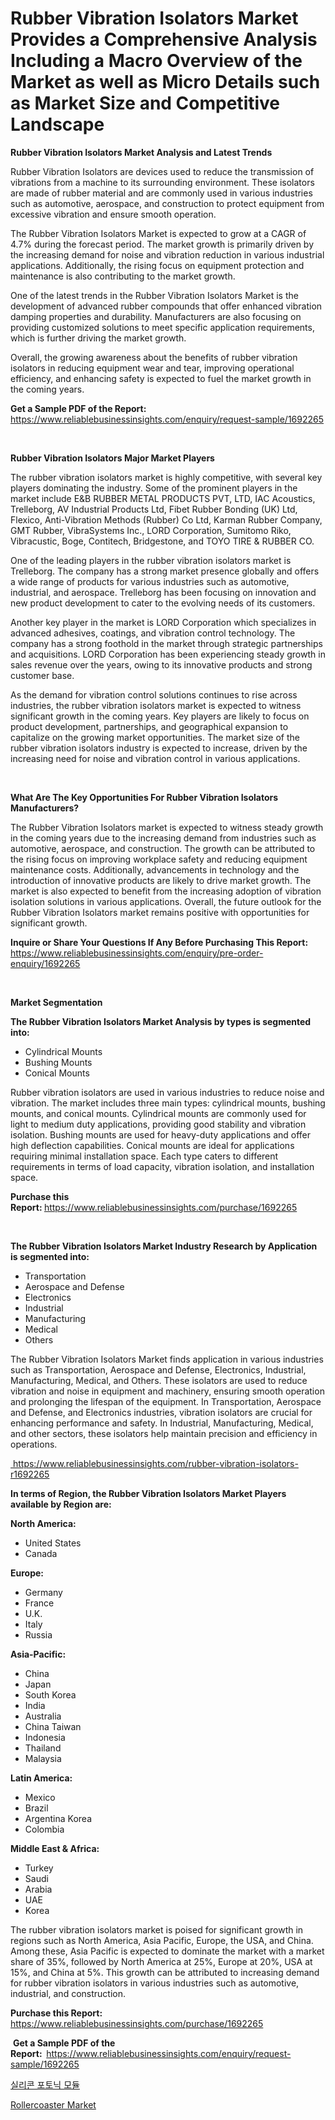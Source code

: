 <p><h1>Rubber Vibration Isolators Market Provides a Comprehensive Analysis Including a Macro Overview of the Market as well as Micro Details such as Market Size and Competitive Landscape</h1></p><p><strong>Rubber Vibration Isolators Market Analysis and Latest Trends</strong></p>
<p><p>Rubber Vibration Isolators are devices used to reduce the transmission of vibrations from a machine to its surrounding environment. These isolators are made of rubber material and are commonly used in various industries such as automotive, aerospace, and construction to protect equipment from excessive vibration and ensure smooth operation.</p><p>The Rubber Vibration Isolators Market is expected to grow at a CAGR of 4.7% during the forecast period. The market growth is primarily driven by the increasing demand for noise and vibration reduction in various industrial applications. Additionally, the rising focus on equipment protection and maintenance is also contributing to the market growth.</p><p>One of the latest trends in the Rubber Vibration Isolators Market is the development of advanced rubber compounds that offer enhanced vibration damping properties and durability. Manufacturers are also focusing on providing customized solutions to meet specific application requirements, which is further driving the market growth.</p><p>Overall, the growing awareness about the benefits of rubber vibration isolators in reducing equipment wear and tear, improving operational efficiency, and enhancing safety is expected to fuel the market growth in the coming years.</p></p>
<p><strong>Get a Sample PDF of the Report:&nbsp;</strong> <a href="https://www.reliablebusinessinsights.com/enquiry/request-sample/1692265">https://www.reliablebusinessinsights.com/enquiry/request-sample/1692265</a></p>
<p>&nbsp;</p>
<p><strong>Rubber Vibration Isolators Major Market Players</strong></p>
<p><p>The rubber vibration isolators market is highly competitive, with several key players dominating the industry. Some of the prominent players in the market include E&B RUBBER METAL PRODUCTS PVT, LTD, IAC Acoustics, Trelleborg, AV Industrial Products Ltd, Fibet Rubber Bonding (UK) Ltd, Flexico, Anti-Vibration Methods (Rubber) Co Ltd, Karman Rubber Company, GMT Rubber, VibraSystems Inc., LORD Corporation, Sumitomo Riko, Vibracustic, Boge, Contitech, Bridgestone, and TOYO TIRE & RUBBER CO.</p><p>One of the leading players in the rubber vibration isolators market is Trelleborg. The company has a strong market presence globally and offers a wide range of products for various industries such as automotive, industrial, and aerospace. Trelleborg has been focusing on innovation and new product development to cater to the evolving needs of its customers.</p><p>Another key player in the market is LORD Corporation which specializes in advanced adhesives, coatings, and vibration control technology. The company has a strong foothold in the market through strategic partnerships and acquisitions. LORD Corporation has been experiencing steady growth in sales revenue over the years, owing to its innovative products and strong customer base.</p><p>As the demand for vibration control solutions continues to rise across industries, the rubber vibration isolators market is expected to witness significant growth in the coming years. Key players are likely to focus on product development, partnerships, and geographical expansion to capitalize on the growing market opportunities. The market size of the rubber vibration isolators industry is expected to increase, driven by the increasing need for noise and vibration control in various applications.</p></p>
<p>&nbsp;</p>
<p><strong>What Are The Key Opportunities For Rubber Vibration Isolators Manufacturers?</strong></p>
<p><p>The Rubber Vibration Isolators market is expected to witness steady growth in the coming years due to the increasing demand from industries such as automotive, aerospace, and construction. The growth can be attributed to the rising focus on improving workplace safety and reducing equipment maintenance costs. Additionally, advancements in technology and the introduction of innovative products are likely to drive market growth. The market is also expected to benefit from the increasing adoption of vibration isolation solutions in various applications. Overall, the future outlook for the Rubber Vibration Isolators market remains positive with opportunities for significant growth.</p></p>
<p><strong>Inquire or Share Your Questions If Any Before Purchasing This Report:</strong> <a href="https://www.reliablebusinessinsights.com/enquiry/pre-order-enquiry/1692265">https://www.reliablebusinessinsights.com/enquiry/pre-order-enquiry/1692265</a></p>
<p>&nbsp;</p>
<p><strong>Market Segmentation</strong></p>
<p><strong>The Rubber Vibration Isolators Market Analysis by types is segmented into:</strong></p>
<p><ul><li>Cylindrical Mounts</li><li>Bushing Mounts</li><li>Conical Mounts</li></ul></p>
<p><p>Rubber vibration isolators are used in various industries to reduce noise and vibration. The market includes three main types: cylindrical mounts, bushing mounts, and conical mounts. Cylindrical mounts are commonly used for light to medium duty applications, providing good stability and vibration isolation. Bushing mounts are used for heavy-duty applications and offer high deflection capabilities. Conical mounts are ideal for applications requiring minimal installation space. Each type caters to different requirements in terms of load capacity, vibration isolation, and installation space.</p></p>
<p><strong>Purchase this Report:&nbsp;</strong><a href="https://www.reliablebusinessinsights.com/purchase/1692265">https://www.reliablebusinessinsights.com/purchase/1692265</a></p>
<p>&nbsp;</p>
<p><strong>The Rubber Vibration Isolators Market Industry Research by Application is segmented into:</strong></p>
<p><ul><li>Transportation</li><li>Aerospace and Defense</li><li>Electronics</li><li>Industrial</li><li>Manufacturing</li><li>Medical</li><li>Others</li></ul></p>
<p><p>The Rubber Vibration Isolators Market finds application in various industries such as Transportation, Aerospace and Defense, Electronics, Industrial, Manufacturing, Medical, and Others. These isolators are used to reduce vibration and noise in equipment and machinery, ensuring smooth operation and prolonging the lifespan of the equipment. In Transportation, Aerospace and Defense, and Electronics industries, vibration isolators are crucial for enhancing performance and safety. In Industrial, Manufacturing, Medical, and other sectors, these isolators help maintain precision and efficiency in operations.</p></p>
<p><a href="https://www.reliablebusinessinsights.com/rubber-vibration-isolators-r1692265">&nbsp;https://www.reliablebusinessinsights.com/rubber-vibration-isolators-r1692265</a></p>
<p><strong>In terms of Region, the Rubber Vibration Isolators Market Players available by Region are:</strong></p>
<p>
    <p> <strong> North America: </strong>
        <ul>
            <li>United States</li>
            <li>Canada</li>
        </ul>
        </p> 
    <p> <strong> Europe: </strong>
        <ul>
            <li>Germany</li>
            <li>France</li>
            <li>U.K.</li>
            <li>Italy</li>
            <li>Russia</li>
        </ul>
        </p> 
    <p> <strong> Asia-Pacific: </strong>
        <ul>
            <li>China</li>
            <li>Japan</li>
            <li>South Korea</li>
            <li>India</li>
            <li>Australia</li>
            <li>China Taiwan</li>
            <li>Indonesia</li>
            <li>Thailand</li>
            <li>Malaysia</li>
        </ul>
        </p> 
    <p> <strong> Latin America: </strong>
        <ul>
            <li>Mexico</li>
            <li>Brazil</li>
            <li>Argentina Korea</li>
            <li>Colombia</li>
        </ul>
        </p> 
    <p> <strong> Middle East & Africa: </strong>
        <ul>
            <li>Turkey</li>
            <li>Saudi</li>
            <li>Arabia</li>
            <li>UAE</li>
            <li>Korea</li>
        </ul>
    </p>
    </p>
<p><p>The rubber vibration isolators market is poised for significant growth in regions such as North America, Asia Pacific, Europe, the USA, and China. Among these, Asia Pacific is expected to dominate the market with a market share of 35%, followed by North America at 25%, Europe at 20%, USA at 15%, and China at 5%. This growth can be attributed to increasing demand for rubber vibration isolators in various industries such as automotive, industrial, and construction.</p></p>
<p><strong>Purchase this Report: </strong><a href="https://www.reliablebusinessinsights.com/purchase/1692265">https://www.reliablebusinessinsights.com/purchase/1692265</a></p>
<p>&nbsp;<strong>Get a Sample PDF of the Report:&nbsp;&nbsp;</strong><a href="https://www.reliablebusinessinsights.com/enquiry/request-sample/1692265">https://www.reliablebusinessinsights.com/enquiry/request-sample/1692265</a></p>
<p><strong></strong></p>
<p><p><a href="https://github.com/JackieFauhey9089475/Market-Research-Report-List-2/blob/main/6795533168980.md">실리콘 포토닉 모듈</a></p><p><a href="https://github.com/bmorecock/Market-Research-Report-List-4/blob/main/rollercoaster-market.md">Rollercoaster Market</a></p></p>